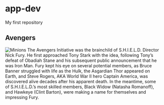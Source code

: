 # app-dev
My first repository
## Avengers
![Minions](https://cdn.marvel.com/content/1x/001avn_ons_mas_dsk_01_0.jpg)
The Avengers Initiative was the brainchild of S.H.I.E.L.D. Director Nick Fury. He first approached Tony Stark with the idea, following Tony’s defeat of Obadiah Stane and his subsequent public announcement that he was Iron Man. Fury kept his eye on several potential members, as Bruce Banner struggled with life as the Hulk, the Asgardian Thor appeared on Earth, and Steve Rogers, AKA World War II hero Captain America, was discovered alive decades after his apparent death. In the meantime, some of S.H.I.E.L.D.’s most skilled members, Black Widow (Natasha Romanoff), and Hawkeye (Clint Barton), were making a name for themselves and impressing Fury.
